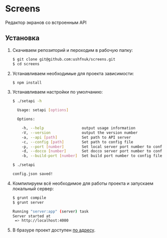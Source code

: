 # Screens

Редактор экранов со встроенным API

## Установка

1. Скачиваем репозиторий и пероходим в рабочую папку:

    ~~~~~ bash
    $ git clone git@github.com:ushfnuk/screens.git
    $ cd screens
    ~~~~~

2. Устанавливаем необходимые для проекта зависимости:

    ~~~~~ bash
    $ npm install
    ~~~~~

3. Устанавливаем настройки по умолчанию:

    ~~~~~ bash
    $ ./setapi -h

      Usage: setapi [options]

      Options:

        -h, --help                 output usage information
        -V, --version              output the version number
        -a, --api [path]           Set path to API server
        -c, --config [path]        Set path to config file
        -p, --port [number]        Set local server port number to config file
        -d, --docco [number]       Set docco server port number to config file
        -b, --build-port [number]  Set build port number to config file

    $ ./setapi

    config.json saved!
    ~~~~~

4. Компилируем всё необходимое для работы проекта и запускаем локальный сервер:

    ~~~~~ bash
    $ grunt compile
    $ grunt server

    Running "server:app" (server) task
    Server started at
     => http://localhost:4000
    ~~~~~

5. В бразуре проект доступен [по адресу](http://localhost:4000).
